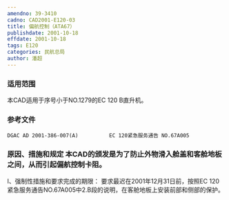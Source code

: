 ```yaml
---
amendno: 39-3410
cadno: CAD2001-E120-03
title: 偏航控制（ATA67）
publishdate: 2001-10-18
effdate: 2001-10-18
tags: E120
categories: 民航总局
author: 潘超
---
```


### 适用范围 
本CAD适用于序号小于NO.1279的EC 120 B直升机。

<!--more-->
### 参考文件
    DGAC AD 2001-386-007(A)          EC 120紧急服务通告 NO.67A005 

### 原因、措施和规定 本CAD的颁发是为了防止外物滑入舱盖和客舱地板之间，从而引起偏航控制卡阻。 
I、强制性措施和要求完成的期限：     要求最迟在2001年12月31日前，按照EC 120紧急服务通告NO.67A005中2.B段的说明，在客舱地板上安装前部和侧部的保护。
